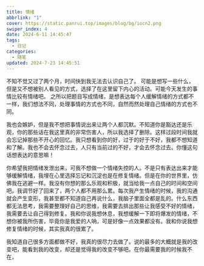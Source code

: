 ```yaml
---
title: 情绪
abbrlink: "1"
cover: https://static.panrui.top/images/blog/bg/iocn2.png
swiper_index: 4
date: 2024-6-11 14:45:47
tags:
  - 日记
categories:
  - 随笔
updated: 2024-7-23 14:45:51
---
```


不知不觉又过了两个月，时间快到我无法去认识自己了。
可能是想写一些什么，但是又不想被别人看见的方式，选择了在这里留下内心的活动。可能今天发生的事情比较有情绪吧。
之所以把题目写成情绪，是想表达每个人缓解情绪的方式都不一样，我们想法不同，处理事情的方式也不同，自然而然处理自己情绪的方式也不同。

我也会嫉妒，但是我不想把事情说出来让两个人都沉默。不知道你是豁达还是乐观，你的那些话在我这里真的非常伤害人，所以我选择了删除。这样过段时间我就会忘记掉那些不开心的回忆。我只想看到你的好，过于的好于不好，我都不想知道和了解。我也不会去怀念过去，人只有当前过的不好，才会去怀念过去。你懂这句话想表达的意思嘛！

你希望我把情绪发泄出来，可我不想做一个情绪失控的人。不是只有表达出来才能够缓解情绪，我埋在心里选择忘记和沉淀也是在修复情绪。但是在你的世界里，仿佛我在逃避一样。我没有你想的那么乐观和积极，就当给我一点自己的时间和空间吧。我调节好了回来了，两个人都不用那么累。每次我产生情绪的时候，我的沟通就会产生变形，我甚至都不知道自己再说什么，我脑子里面全都是乱的。什么东西都无法思考，我需要整理好自己的思维，我需要去排出那些让我感受不好的情绪，我需要去让自己得到修复。我和你说我想休息，我想缓解一下即将爆发的情绪，不想你被我所伤害，毕竟你是我爱的人呐，可是好像一点效果都没有。我和你说我想修复情绪的时候，其实我真的很累了。

我知道自己很多方面都做不好，我真的很尽力去做了。说的最多的大概就是我的改变吧，能看到我的改变，却还是觉得我的改变不够吧。在你最需要我的时候我不在，




